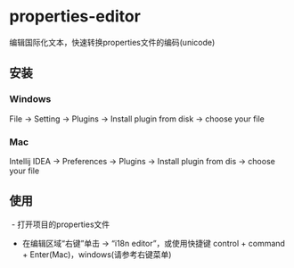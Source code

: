 # properties-editor
编辑国际化文本，快速转换properties文件的编码(unicode)
## 安装
### Windows
  File -> Setting -> Plugins -> Install plugin from disk -> choose your file

### Mac
  Intellij IDEA -> Preferences -> Plugins -> Install plugin from dis -> choose your file
  
## 使用

  - 打开项目的properties文件
  - 在编辑区域“右键”单击 -> “i18n editor”，或使用快捷键 control + command + Enter(Mac)，windows(请参考右键菜单)

